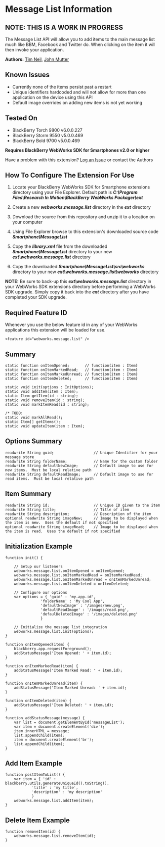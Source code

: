# Message List Information

## NOTE: THIS IS A WORK IN PROGRESS

The Message List API will allow you to add items to the main message list much like BBM, Facebook and Twitter do.  When clicking on the item it will then invoke your application. 

**Authors:** [Tim Neil](https://github.com/tneil), [John Mutter](https://github.com/jmutter)

## Known Issues

* Currently none of the items persist past a restart
* Unique identifiers hardcoded and will not allow for more than one application on the device using this API
* Default image overrides on adding new items is not yet working

## Tested On

* BlackBerry Torch 9800 v6.0.0.227
* BlackBerry Storm 9550 v5.0.0.469
* BlackBerry Bold 9700 v5.0.0.469

**Requires BlackBerry WebWorks SDK for Smartphones v2.0 or higher**

Have a problem with this extension?  [Log an Issue](https://github.com/blackberry/WebWorks/issues) or contact the Authors

## How To Configure The Extension For Use

1. Locate your BlackBerry WebWorks SDK for Smartphone extensions directory using your File Explorer.  Default path is _**C:\Program Files\Research In Motion\BlackBerry WebWorks Packager\ext**_

2. Create a new _**webworks.message.list**_ directory in the _**ext**_ directory

3. Download the source from this repository and unzip it to a location on your computer

4. Using File Explorer browse to this extension's downloaded source code _**Smartphone\MessageList**_

5. Copy the _**library.xml**_ file from the downloaded _**Smartphone\MessageList**_ directory to your new _**ext\webworks.message.list**_ directory

6. Copy the downloaded _**Smartphone\MessageList\src\webworks**_ directory to your new _**ext\webworks.message.list\webworks**_ directory

**NOTE:** Be sure to back-up this _**ext\webworks.message.list**_ directory in your WebWorks SDK extensions directory before performing a WebWorks SDK upgrade. Simply copy it back into the _**ext**_ directory after you have completed your SDK upgrade.

## Required Feature ID
Whenever you use the below feature id in any of your WebWorks applications this extension will be loaded for use.

    <feature id="webworks.message.list" />

## Summary

    static function onItemOpened;  		// function(item : Item)
	static function onItemMarkedRead;	// function(item : Item)
	static function onItemMarkedUnread;	// function(item : Item)
	static function onItemDeleted;		// function(item : Item)
	
	static void init(options : InitOptions); 
    static void addItem(item : Item); 
	static Item getItem(id : string);
	static void removeItem(id : string);
	static void markItemRead(id : string);
	
	/* TODO: 
	static void markAllRead();	
	static Item[] getItems();
	static void updateItem(item : Item);

## Options Summary

    readwrite String guid;  				// Unique Identifier for your message store
	readwrite String folderName; 			// Name for the custom folder
	readwrite String defaultNewImage;		// Default image to use for new items.  Must be local relative path
	readwrite String defaultReadImage;		// Default image to use for read items.  Must be local relative path
	
## Item Summary

    readwrite String id;					// Unique ID given to the item
	readwrite String title; 				// Title of item
	readwrite String description;			// Description of the item
	optional readwrite String imageNew;		// Image to be displayed when the item is new.  Uses the default if not specified
	optional readwrite String imageRead;	// Image to be displayed when the item is read.  Uses the default if not specified

## Initialization Example

    function init() {
 	    
		// Setup our listeners
		webworks.message.list.onItemOpened = onItemOpened;
		webworks.message.list.onItemMarkedRead = onItemMarkedRead;
		webworks.message.list.onItemMarkedUnread = onItemMarkedUnread;
		webworks.message.list.onItemDeleted = onItemDeleted;
		
		// Configure our options
		var options = { 'guid' : 'my.app.id',
					'folderName' : 'My Cool App',
					'defaultNewImage' : '/images/new.png',
					'defaultReadImage' : '/images/read.png',
					'defaulDeletedImage' : '/images/deleted.png'
				    }
	    
		// Initialize the message list integration
	    webworks.message.list.init(options);
    }

    function onItemOpened(item) {
		blackberry.app.requestForeground();
		addStatusMessage('Item Opened: ' + item.id);
    }

    function onItemMarkedRead(item) {
		addStatusMessage('Item Marked Read: ' + item.id);
	}
	
	function onItemMarkedUnread(item) {
		addStatusMessage('Item Marked Unread: ' + item.id);
	}

	function onItemDeleted(item) {
		addStatusMessage('Item Deleted: ' + item.id);
	}
	
	function addStatusMessage(message) {
		var list = document.getElementById('messageList');
		var item = document.createElement('div');
		item.innerHTML = message;
		list.appendChild(item);
		item = document.createElement('br');
		list.appendChild(item);
	}

## Add Item Example

    function postItemToList() {
	    var item = { 'id' : blackberry.utils.generateUniqueId().toString(),
				'title' : 'my title',
				'description' : 'my description'
				}
	    webworks.message.list.addItem(item);
    }
	
## Delete Item Example

    function removeItem(id) {
		webworks.message.list.removeItem(id);
	}
	

